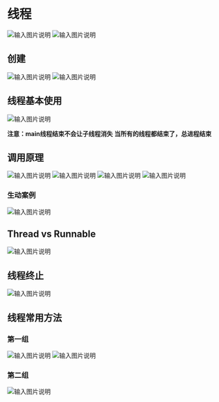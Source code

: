 # 线程
![输入图片说明](/imgs/2024-07-20/QUDf60ZsZ50JczHh.png)
![输入图片说明](/imgs/2024-07-20/immG6YzZIfaPzJUN.png)

## 创建
![输入图片说明](/imgs/2024-07-20/uy8tuM6ZY32dllxU.png)
![输入图片说明](/imgs/2024-07-20/ceQCCuzBdTiuKwhV.png)

## 线程基本使用
![输入图片说明](/imgs/2024-07-20/LvKnwLrpeY22mjQh.png)

**注意：main线程结束不会让子线程消失**
**当所有的线程都结束了，总进程结束**

## 调用原理
![输入图片说明](/imgs/2024-07-20/WicF8FfnyBRdHgtv.png)
![输入图片说明](/imgs/2024-07-20/61QDs8rPkXfz9o1o.png)
![输入图片说明](/imgs/2024-07-22/LTMXgf7269jpBoAj.png)
![输入图片说明](/imgs/2024-07-22/CQHA3BSpLgPUA9lV.png)

### 生动案例
![输入图片说明](/imgs/2024-07-22/yhdUWmF64rywcT4S.png)

## Thread vs Runnable
![输入图片说明](/imgs/2024-07-22/0vcpTrk2jT5AtigW.png)

## 线程终止
![输入图片说明](/imgs/2024-07-22/APl1F6K7i4iwAMSd.png)

## 线程常用方法
### 第一组
![输入图片说明](/imgs/2024-07-22/yD5qlU02a5dQS9kU.png)
![输入图片说明](/imgs/2024-07-22/STJjhGLxKQQOJIg8.png)
### 第二组
![输入图片说明](/imgs/2024-07-22/kLtyPqctQOuZmiKu.png)


<!--stackedit_data:
eyJoaXN0b3J5IjpbLTMwOTc2MjA1MCwtMTY3ODAxMzkyLC05ND
Q1MzQ3NzEsMTc4MTI2NTUyLC04ODI3MTgyMzIsLTY3MDU2MTIx
MSwtMTYzNDEyODc0Miw3OTg3NDY5MTYsNjczMjEwNDI2XX0=
-->